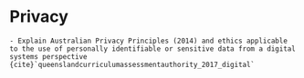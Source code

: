 # Privacy

```{admonition} Unit 4 subject matter covered:
- Explain Australian Privacy Principles (2014) and ethics applicable to the use of personally identifiable or sensitive data from a digital systems perspective
{cite}`queenslandcurriculumassessmentauthority_2017_digital`
```
